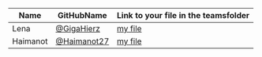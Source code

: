 | Name | GitHubName                                 | Link to your file in the teamsfolder |
| ---- | ------------------------------------------ | ------------------------------------ |
| Lena | [@GigaHierz](https://github.com/GigaHierz) | [my file ](./lena.md)                |
| Haimanot | [@Haimanot27](https://github.com/Haimanot27) | [my file ](./Haimanot.md)